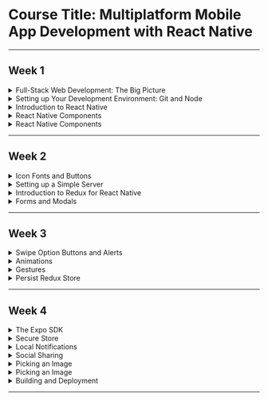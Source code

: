 # Course Title: Multiplatform Mobile App Development with React Native

<hr>

## Week 1

<Details>
<Summary>Full-Stack Web Development: The Big Picture</Summary>

- [What is a Full Stack developer?](www.laurencegellert.com/2012/08/what-is-a-full-stack-developer/)
- [Wait, Wait… What is a Full-stack Web Developer After All?](www.laurencegellert.com/2012/08/what-is-a-full-stack-developer/)
- [The Myth of the Full-stack Developer](andyshora.com/full-stack-developers.html)
- [Multi-tier Architecture](https://en.wikipedia.org/wiki/Multitier_architecture)
- [What is the 3-Tier Architecture?](http://www.tonymarston.net/php-mysql/3-tier-architecture.html)

</Details>

<Details>
<Summary>Setting up Your Development Environment: Git and Node</Summary>

- Git site http://git-scm.com
- [Installing Git](https://git-scm.com/book/en/v2/Getting-Started-Installing-Git) chapter from Pro Git
- [Git reference manual](https://git-scm.com/docs)
- Quick reference guides:[ Visual Git Cheat Sheet](http://ndpsoftware.com/git-cheatsheet.html)(SVG | PNG)
- [Atlassian comprehensive Git tutorial](http://ndpsoftware.com/git-cheatsheet.html)

- [lite-server](https://github.com/johnpapa/lite-server)

</Details>

<Details>
<Summary>Introduction to React Native</Summary>

**<p align="center">React Native Resources</p>**

- [React Native](https://reactnative.dev/)
- [create-react-native-app](https://github.com/react-community/create-react-native-app)
- [React Native Getting Started](https://reactnative.dev/docs/getting-started.html)
- [Expo SDK](https://expo.io/)

**<p align="center">React Native Related Articles</p>**

- [React Native Architecture : Explained!](https://www.logicroom.co/react-native-architecture-explained/)
- [Reactive Core architecture for React Native and React applications](https://medium.com/kuralabs-engineering/reactive-core-architecture-for-react-native-and-react-applications-d590daf4ef8a)
- [How Does React Native Work?](https://medium.com/kuralabs-engineering/reactive-core-architecture-for-react-native-and-react-applications-d590daf4ef8a)
- [React.js Conf 2015 Keynote 2 - A Deep Dive into React Native](https://www.youtube.com/watch?v=7rDsRXj9-cU)

**<p align="center">Other Resources</p>**

- [Hybrid Mobile Apps: Providing A Native Experience With Web Technologies](https://www.smashingmagazine.com/2014/10/providing-a-native-experience-with-web-technologies/)
- [Native, HTML5, or Hybrid: Understanding Your Mobile Application Development Options](https://developer.salesforce.com/page/Native,_HTML5,_or_Hybrid:_Understanding_Your_Mobile_Application_Development_Options)
- [Mobile Frameworks Comparison Chart](mobile-frameworks-comparison-chart.com)
- [40+ CROSS PLATFORM DEVELOPMENT TOOLS FOR MOBILE APP AND GAMES](www.riaxe.com/blog/top-cross-platform-mobile-development-tools/)

</Details>

<Details>
<Summary>React Native Components</Summary>

**<p align="center">React Native Resources</p>**

- [Components and APIs](https://reactnative.dev/docs/components-and-apis.html)
- [View](https://reactnative.dev/docs/view.html)
- [Text](https://reactnative.dev/docs/text.html)
- [Flatlist](https://reactnative.dev/docs/flatlist.html)
- [Stylesheet](https://reactnative.dev/docs/stylesheet.html)
- [React Native Elements](https://react-native-elements.github.io/react-native-elements/docs/getting_started.html)
- [React Native Elements 1.0.0-beta5 Documentation](https://react-native-elements.github.io/react-native-elements/docs/overview.html)
- [RNE List Item](https://react-native-elements.github.io/react-native-elements/docs/listitem.html)
- [RNE Card](https://react-native-elements.github.io/react-native-elements/docs/card.html)

</Details>

<Details>
<Summary>React Native Components</Summary>

- [React Navigation](https://reactnavigation.org/)
- [Stack Navigator](https://reactnavigation.org/docs/hello-react-navigation/)
- [Drawer Navigation](https://reactnavigation.org/docs/drawer-based-navigation/)

</Details>

---

## Week 2

<Details>
<Summary>Icon Fonts and Buttons</Summary>

- [RNE Icons](https://react-native-elements.github.io/react-native-elements/docs/icon.html)
- [Buttons](https://reactnative.dev/docs/button.html)
- [RNE Buttons](https://react-native-elements.github.io/react-native-elements/docs/button.html)
- [React Navigation Custom Drawer Content](https://reactnavigation.org/docs/drawer-navigator/)

</Details>

<Details>
<Summary>Setting up a Simple Server</Summary>

- [json-server](https://github.com/typicode/json-server)
- [Creating Demo APIs with json-server](https://egghead.io/lessons/nodejs-creating-demo-apis-with-json-server)
- [JSON](https://www.json.org/json-en.html)

</Details>

<Details>
<Summary>Introduction to Redux for React Native</Summary>

**<p align="center">React Native Resources</p>**

- [Activity Indicator](https://reactnative.dev/docs/activityindicator.html)
- [Debugging](https://reactnative.dev/docs/debugging.html)
- [Accessing the In-App Developer Menu](https://reactnative.dev/docs/debugging.html#accessing-the-in-app-developer-menu)
- [react-devtools Standalone version](https://github.com/facebook/react-devtools/tree/master/packages/react-devtools)
- [Debugging (Expo docs)](https://docs.expo.io/workflow/debugging/?redirected)

**<p align="center">Redux Resources</p>**

- [Redux](https://redux.js.org/)
- [Redux on Github](https://github.com/reactjs/redux)
- [React and Redux](https://redux.js.org/basics/usage-with-react)
- [Redux Basics Documentation](https://redux.js.org/basics)
- [Redux Actions](https://redux.js.org/basics/actions)
- [Redux Reducers](https://redux.js.org/basics/reducers)
- [Redux Usage with React](https://redux.js.org/basics/usage-with-react)

- [Redux Middleware](https://redux.js.org/advanced/middleware)
- [Redux Thunk](https://github.com/reduxjs/redux-thunk)
- [Redux Logger](https://github.com/evgenyrodionov/redux-logger)

- [The Flux Architecture](https://facebook.github.io/flux/)

**<p align="center">Other Resources</p>**

- [Redux Tutorials](https://github.com/markerikson/react-redux-links/blob/master/redux-tutorials.md)
- [Flux Architecture In Depth Overview](https://facebook.github.io/flux/docs/in-depth-overview.html#content)
</Details>

<Details>
<Summary>Forms and Modals</Summary>

- [RNE Input](https://react-native-training.github.io/react-native-elements/docs/input.html)
- [Modal](https://reactnative.dev/docs/modal.html)
- [react-native-datepicker](https://github.com/xgfe/react-native-datepicker)

</Details>

---

## Week 3

<Details>
<Summary>Swipe Option Buttons and Alerts</Summary>

- [Alert](https://reactnative.dev/docs/alert.html)
- [react-native-swipeout](https://github.com/dancormier/react-native-swipeout)

</Details>

<Details>
<Summary>Animations</Summary>

- [React Native Animations](https://reactnative.dev/docs/animations.html)
- [Animated API](https://reactnative.dev/docs/animations.html#animated-api)
- [react-native-animatable](https://github.com/oblador/react-native-animatable)

</Details>

<Details>
<Summary>Gestures</Summary>

- [PanResponder](https://reactnative.dev/docs/panresponder.html)
- [react-native-animatable](https://github.com/oblador/react-native-animatable)

</Details>

<Details>
<Summary>Persist Redux Store</Summary>

- [redux-persist](https://github.com/rt2zz/redux-persist)
- [The Definitive Guide to Redux Persist](https://blog.reactnativecoach.com/the-definitive-guide-to-redux-persist-84738167975)

</Details>

---

## Week 4

<Details>
<Summary>The Expo SDK</Summary>

- [The Expo SDK](https://expo.io/)
- [The Expo SDK Documentation](https://docs.expo.io/introduction/?redirected)
- [Working with Expo](https://docs.expo.io/versions/v27.0.0/workflow/)

</Details>

<Details>
<Summary>Secure Store</Summary>

- [Secure store](https://docs.expo.io/versions/latest/sdk/securestore/?redirected)
- [AsyncStorage](https://reactnative.dev/docs/asyncstorage.html)

</Details>

<Details>
<Summary>Local Notifications</Summary>

- [Notifications](https://docs.expo.io/versions/latest/sdk/notifications/?redirected)

</Details>

<Details>
<Summary>Social Sharing</Summary>

- [MailComposer](https://docs.expo.io/versions/latest/sdk/mail-composer/?redirected)
- [Share API](https://reactnative.dev/docs/share.html)

</Details>

<Details>
<Summary>Picking an Image</Summary>

- [ImagePicker](https://docs.expo.io/versions/v27.0.0/sdk/imagepicker)
- [ImageManipulator](https://docs.expo.io/versions/latest/sdk/imagemanipulator/?redirected)

</Details>

<Details>
<Summary>Picking an Image</Summary>

- [NetInfo API](https://reactnative.dev/docs/netinfo.html)
</Details>

<Details>
<Summary>Building and Deployment</Summary>

React Native Resources

- [Ejecting from Create React Native App](https://github.com/expo/create-react-native-app/blob/master/EJECTING.md)

Expo Resources

- [Expo Installation](https://docs.expo.io/introduction/installation/?redirected)
- [Building Standalone Apps](https://docs.expo.io/distribution/building-standalone-apps/?redirected)
- [Expo Project Lifecycle](https://docs.expo.io/introduction/project-lifecycle/?redirected)
- [ExpoKit]()
- [Detaching to ExpoKit](https://docs.expo.io/expokit/?redirected)
- [Developing With ExpoKit](https://docs.expo.io/expokit/expokit/?redirected)
- [Advanced ExpoKit Topics](https://docs.expo.io/expokit/advanced-expokit-topics/?redirected)

</Details>

---

